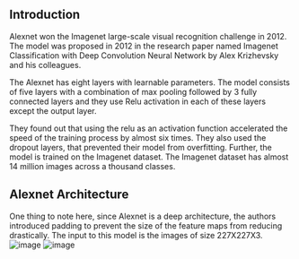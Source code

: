 ## Introduction
Alexnet won the Imagenet large-scale visual recognition challenge in 2012. The model was proposed in 2012 in the research paper named Imagenet Classification with Deep Convolution Neural Network by Alex Krizhevsky and his colleagues.

The Alexnet has eight layers with learnable parameters. The model consists of five layers with a combination of max pooling followed by 3 fully connected layers and they use Relu activation in each of these layers except the output layer.

They found out that using the relu as an activation function accelerated the speed of the training process by almost six times. They also used the dropout layers, that prevented their model from overfitting. Further, the model is trained on the Imagenet dataset. The Imagenet dataset has almost 14 million images across a thousand classes.

## Alexnet Architecture
One thing to note here, since Alexnet is a deep architecture, the authors introduced padding to prevent the size of the feature maps from reducing drastically. The input to this model is the images of size 227X227X3.
![image](https://user-images.githubusercontent.com/76823502/187926624-5e48a80d-0acf-4360-ac03-ee5d84e6392b.png)
![image](https://user-images.githubusercontent.com/76823502/187926734-c16d5bb7-5053-4285-84df-d4c07ef5ad4f.png)


